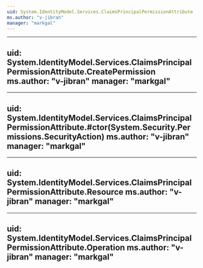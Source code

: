 ```yaml
---
uid: System.IdentityModel.Services.ClaimsPrincipalPermissionAttribute
ms.author: "v-jibran"
manager: "markgal"
---
```


---
uid: System.IdentityModel.Services.ClaimsPrincipalPermissionAttribute.CreatePermission
ms.author: "v-jibran"
manager: "markgal"
---

---
uid: System.IdentityModel.Services.ClaimsPrincipalPermissionAttribute.#ctor(System.Security.Permissions.SecurityAction)
ms.author: "v-jibran"
manager: "markgal"
---

---
uid: System.IdentityModel.Services.ClaimsPrincipalPermissionAttribute.Resource
ms.author: "v-jibran"
manager: "markgal"
---

---
uid: System.IdentityModel.Services.ClaimsPrincipalPermissionAttribute.Operation
ms.author: "v-jibran"
manager: "markgal"
---
